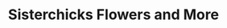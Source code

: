 ---
title: "Sisterchicks Flowers and More"
url: /union/sisterchicks-flowers-and-more/
shop: Blumen
---